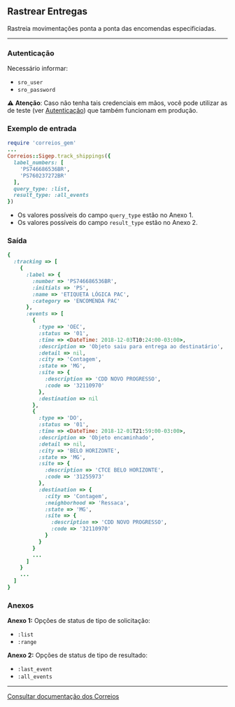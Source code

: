 ## Rastrear Entregas

Rastreia movimentações ponta a ponta das encomendas especificiadas.

____

### Autenticação
Necessário informar:
* `sro_user`
* `sro_password`

⚠️ __Atenção__: Caso não tenha tais credenciais em mãos, você pode utilizar as de teste
(ver [Autenticação](../../README.md#Autenticação)) que também funcionam em produção.

### Exemplo de entrada

```ruby
require 'correios_gem'
...
Correios::Sigep.track_shippings({
  label_numbers: [
    'PS746686536BR',
    'PS760237272BR'
  ],
  query_type: :list,
  result_type: :all_events
})
```
* Os valores possíveis do campo `query_type` estão no Anexo 1.
* Os valores possíveis do campo `result_type` estão no Anexo 2.

### Saída

```ruby
{
  :tracking => [
    {
      :label => {
        :number => 'PS746686536BR',
        :initials => 'PS',
        :name => 'ETIQUETA LÓGICA PAC',
        :category => 'ENCOMENDA PAC'
      },
      :events => [
        {
          :type => 'OEC',
          :status => '01',
          :time => <DateTime: 2018-12-03T10:24:00-03:00>,
          :description => 'Objeto saiu para entrega ao destinatário',
          :detail => nil,
          :city => 'Contagem',
          :state => 'MG',
          :site => {
            :description => 'CDD NOVO PROGRESSO',
            :code => '32110970'
          },
          :destination => nil
        },
        {
          :type => 'DO',
          :status => '01',
          :time => <DateTime: 2018-12-01T21:59:00-03:00>,
          :description => 'Objeto encaminhado',
          :detail => nil,
          :city => 'BELO HORIZONTE',
          :state => 'MG',
          :site => {
            :description => 'CTCE BELO HORIZONTE',
            :code => '31255973'
          },
          :destination => {
            :city => 'Contagem',
            :neighborhood => 'Ressaca',
            :state => 'MG',
            :site => {
              :description => 'CDD NOVO PROGRESSO',
              :code => '32110970'
            }
          }
        }
        ...
      ]
    }
    ...
  ]
}
```

### Anexos

__Anexo 1:__
Opções de status de tipo de solicitação:
* `:list`
* `:range`

__Anexo 2:__
Opções de status de tipo de resultado:
* `:last_event`
* `:all_events`
---

[Consultar documentação dos Correios](CORREIOS_DOCUMENT.pdf)
